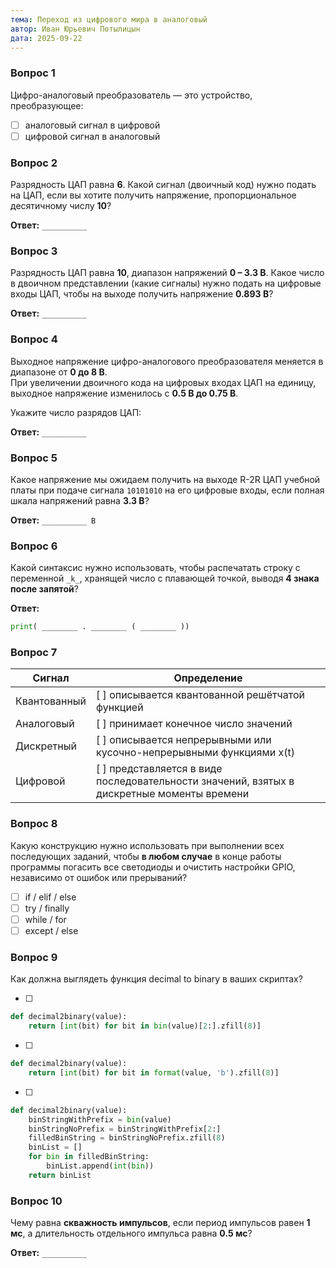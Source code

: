 ```yaml
---
тема: Переход из цифрового мира в аналоговый
автор: Иван Юрьевич Потылицын
дата: 2025-09-22
---
```


### Вопрос 1

Цифро-аналоговый преобразователь — это устройство, преобразующее:  

- [ ] аналоговый сигнал в цифровой  
- [ ] цифровой сигнал в аналоговый  
### Вопрос 2

Разрядность ЦАП равна **6**. Какой сигнал (двоичный код) нужно подать на ЦАП, если вы хотите получить напряжение, пропорциональное десятичному числу **10**?  

**Ответ:** `__________`  

### Вопрос 3

Разрядность ЦАП равна **10**, диапазон напряжений **0 – 3.3 В**. Какое число в двоичном представлении (какие сигналы) нужно подать на цифровые входы ЦАП, чтобы на выходе получить напряжение **0.893 В**?  

**Ответ:** `__________`  
### Вопрос 4

Выходное напряжение цифро-аналогового преобразователя меняется в диапазоне от **0 до 8 В**.  
При увеличении двоичного кода на цифровых входах ЦАП на единицу, выходное напряжение изменилось с **0.5 В до 0.75 В**.  

Укажите число разрядов ЦАП:  

**Ответ:** `__________`  

### Вопрос 5

Какое напряжение мы ожидаем получить на выходе R-2R ЦАП учебной платы при подаче сигнала `10101010` на его цифровые входы, если полная шкала напряжений равна **3.3 В**?  

**Ответ:** `__________ В`

### Вопрос 6

Какой синтаксис нужно использовать, чтобы распечатать строку с переменной `_k_`, хранящей число с плавающей точкой, выводя **4 знака после запятой**?  

**Ответ:**
```python
print( ________ . ________ ( ________ ))
```
### Вопрос 7

| Сигнал       | Определение                                                                                |
| ------------ | ------------------------------------------------------------------------------------------ |
| Квантованный | [ ] описывается квантованной решётчатой функцией                                           |
| Аналоговый   | [ ] принимает конечное число значений                                                      |
| Дискретный   | [ ] описывается непрерывными или кусочно-непрерывными функциями x(t)                       |
| Цифровой     | [ ] представляется в виде последовательности значений, взятых в дискретные моменты времени |
### Вопрос 8

Какую конструкцию нужно использовать при выполнении всех последующих заданий, чтобы **в любом случае** в конце работы программы погасить все светодиоды и очистить настройки GPIO, независимо от ошибок или прерываний?  

- [ ] if / elif / else  
- [ ] try / finally  
- [ ] while / for  
- [ ] except / else  
### Вопрос 9

Как должна выглядеть функция decimal to binary в ваших скриптах?  

- [ ] 
```python
def decimal2binary(value):
    return [int(bit) for bit in bin(value)[2:].zfill(8)]
```

- [ ] 
```python
def decimal2binary(value):
    return [int(bit) for bit in format(value, 'b').zfill(8)]
```

- [ ] 
```python
def decimal2binary(value):
    binStringWithPrefix = bin(value)
	binStringNoPrefix = binStringWithPrefix[2:]
    filledBinString = binStringNoPrefix.zfill(8)
    binList = []
    for bin in filledBinString:
        binList.append(int(bin))
    return binList
```
### Вопрос 10

Чему равна **скважность импульсов**, если период импульсов равен **1 мс**, а длительность отдельного импульса равна **0.5 мс**?

**Ответ:** `__________`
